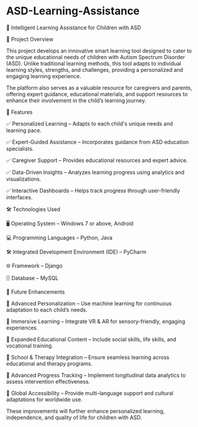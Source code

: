 # ASD-Learning-Assistance
📌 Intelligent Learning Assistance for Children with ASD


📖 Project Overview


This project develops an innovative smart learning tool designed to cater to the unique educational needs of children with Autism Spectrum Disorder (ASD). Unlike traditional learning methods, this tool adapts to individual learning styles, strengths, and challenges, providing a personalized and engaging learning experience.

The platform also serves as a valuable resource for caregivers and parents, offering expert guidance, educational materials, and support resources to enhance their involvement in the child’s learning journey.


🚀 Features


✅ Personalized Learning – Adapts to each child's unique needs and learning pace.

✅ Expert-Guided Assistance – Incorporates guidance from ASD education specialists.

✅ Caregiver Support – Provides educational resources and expert advice.

✅ Data-Driven Insights – Analyzes learning progress using analytics and visualizations.

✅ Interactive Dashboards – Helps track progress through user-friendly interfaces.


🛠️ Technologies Used


🖥 Operating System – Windows 7 or above, Android

💻 Programming Languages – Python, Java

🛠 Integrated Development Environment (IDE) – PyCharm

🌐 Framework – Django

🗄 Database – MySQL


📌 Future Enhancements


🔹 Advanced Personalization – Use machine learning for continuous adaptation to each child’s needs.

🔹 Immersive Learning – Integrate VR & AR for sensory-friendly, engaging experiences.

🔹 Expanded Educational Content – Include social skills, life skills, and vocational training.

🔹 School & Therapy Integration – Ensure seamless learning across educational and therapy programs.

🔹 Advanced Progress Tracking – Implement longitudinal data analytics to assess intervention effectiveness.

🔹 Global Accessibility – Provide multi-language support and cultural adaptations for worldwide use.

These improvements will further enhance personalized learning, independence, and quality of life for children with ASD.
